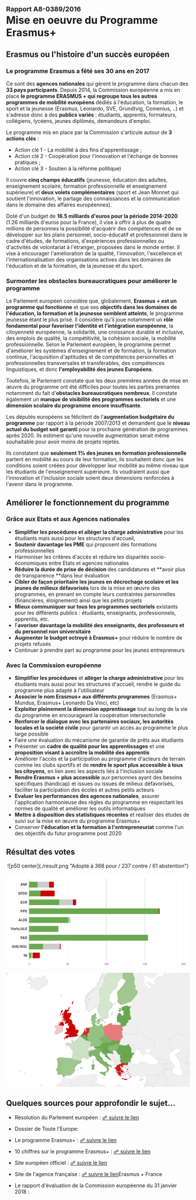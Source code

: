 # <font size=4>**Rapport A8-0389/2016**</font><br>Mise en oeuvre du Programme Erasmus+


## Erasmus ou l'histoire d'un succès européen

### Le programme Erasmus a fêté ses **30 ans en 2017**

Ce sont des **agences nationales** qui gèrent le programme dans chacun des **33 pays participants**.  Depuis 2014, la Commission européenne a mis en place **le programme ERASMUS + qui regroupe tous les autres programmes de mobilité européens** dédiés à l'éducation, la formation, le sport et la jeunesse (Erasmus, Leonardo, SVE, Grundtvig, Comenius, ..) et s'adresse donc à des **publics variés** : étudiants, apprentis, formateurs, collégiens, lycéens, jeunes diplômés, demandeurs d'emploi. 

Le programme mis en place par la Commission s'articule autour de **3 actions clés** :
* Action clé 1 - La mobilité à des fins d'apprentissage ;
* Action clé 2 - Coopération pour l'innovation et l'échange de bonnes pratiques ;
* Action clé 3 - Soutien à la réforme politique)

Il couvre **cinq champs éducatifs** (jeunesse, éducation des adultes, enseignement scolaire, formation professionnelle et enseignement supérieure) et **deux volets complémentaires** (sport et Jean Monnet qui soutient l'innovation, le partage des connaissances et la communication dans le domaine des affaires européennes).

Doté d'un budget de **16.5 milliards d'euros pour la période 2014-2020** (1.26 milliards d'euros pour la France), il vise à offrir à plus de quatre millions de personnes la possibilité d'acquérir des compétences et de se développer sur les plans personnel, socio-éducatif et professionnel dans le cadre d'études, de formations, d'expériences professionnelles ou d'activités de volontariat à l'étranger, proposées dans le monde entier. Il vise à encourager l'amélioration de la qualité, l'innovation, l'excellence et l'internationalisation des organisations actives dans les domaines de l'éducation et de la formation, de la jeunesse et du sport. 

### Surmonter les obstacles bureaucratiques pour améliorer le programme

Le Parlement européen considère que, globalement, **Erasmus + est un programme qui fonctionne** et que ses **objectifs dans les domaines de l'éducation, la formation et la jeunesse semblent atteints**, le programme jeunesse étant le plus prisé. Il considère qu'il joue notamment un **rôle fondamental pour favoriser l'identité et l'intégration européenne**, la citoyenneté européenne, la solidarité, une croissance durable et inclusive, des emplois de qualité, la compétitivité, la cohésion sociale, la mobilité professionnelle. Selon le Parlement européen, le programme permet d'améliorer les systèmes d'enseignement et de formation, la formation continue, l'acquisition d'aptitudes et de compétences personnelles et professionnelles transversales et transférables, des compétences linguistiques, et donc **l'employabilité des jeunes Européens**.

Toutefois, le Parlement constate que les deux premières années de mise en œuvre du programme ont été difficiles pour toutes les parties prenantes notamment du fait d'**obstacles bureaucratiques nombreux**. Il constate également un **manque de visibilité des programmes sectoriels** et une **dimension scolaire du programme encore insuffisante**.

Les députés européens  se félicitent de l'**augmentation budgétaire du programme** par rapport à la période 2007/2013 et demandent que le **niveau actuel du budget soit garanti** pour la prochaine génération de programmes après 2020. Ils estiment qu'une nouvelle augmentation serait même souhaitable pour avoir moins de projets rejetés.

Ils constatent que **seulement 1% des jeunes en formation professionnelle** partent en mobilité au cours de leur formation, ils souhaitent donc que les conditions soient créées pour développer leur mobilité au même niveau que les étudiants de l'enseignement supérieure. Ils voudraient aussi que l'innovation et l'inclusion sociale soient deux dimensions renforcées à l'avenir dans le programme. 

## Améliorer le fonctionnement du programme

### Grâce aux Etats et aux Agences nationales

*   **Simplifier les procédures et alléger la charge administrative** pour les étudiants mais aussi pour les structures d'accueil, 
*   **Soutenir davantage les PME** qui proposent des formations professionnelles
*   Harmoniser les critères d'accès et réduire les disparités socio-économiques entre Etats et agences nationales 
*   **Réduire la durée de prise de décision** des candidatures et **avoir plus de transparence **dans leur évaluation 
*   **Cibler de façon prioritaire les jeunes en décrochage scolaire et les jeunes de milieux défavorisés** lors de la mise en œuvre des programmes, en prenant en compte leurs contraintes personnelles (financières, éloignement) ainsi que les petits projets
*   **Mieux communiquer sur tous les programmes sectoriels** existants pour les différents publics : étudiants, enseignants, professionnels, apprentis, etc.
*   F**avoriser davantage la mobilité des enseignants, des professeurs et du personnel non universitaire**
*   **Augmenter le budget octroyé à Erasmus+** pour réduire le nombre de projets refusés
*   Continuer à prendre part au programme pour les jeunes entrepreneurs


### Avec la Commission européenne

*   **Simplifier les procédures** et **alléger la charge administrative** pour les étudiants mais aussi pour les structures d'accueil, rendre le guide du programme plus adapté à l'utilisateur 
*   **Associer le nom Erasmus+ aux différents programmes** (Erasmus+ Mundus, Erasmus+ Leonardo Da Vinci, etc)
*   **Exploiter pleinement la dimension apprentissage** tout au long de la vie du programme en encourageant la coopération intersectorielle
*   **Renforcer le dialogue avec les partenaires sociaux, les autorités locales et la société civile** pour garantir un accès au programme le plus large possible
*   Faire une évaluation du mécanisme de garantie de prêts aux étudiants
*   Présenter un **cadre de qualité pour les apprentissages** et une **proposition visant à accroître la mobilité des apprentis**
*   Améliorer l'accès et la participation au programme d'acteurs de terrain comme les clubs sportifs et de **rendre le sport plus accessible à tous les citoyens**, en lien avec les aspects liés à l'inclusion sociale
*   **Rendre Erasmus + plus accessible** aux personnes ayant des besoins spécifiques (handicap) et issues ou issues de milieux défavorisés, faciliter la participation des écoles et autres petits acteurs
*   **Evaluer les performances des agences nationales**, assurer l'application harmonieuse des règles du programme en respectant les normes de qualité et améliorer les outils informatiques
*   **Mettre à disposition des statistiques récentes** et réaliser des études de suivi sur la mise en œuvre du programme Erasmus+
*   Conserver **l'éducation et la formation à l'entrepreneuriat** comme l'un des objectifs du futur programme post 2020


## Résultat des votes

<center>![p50 center](./result.png "Adopté à 368 pour / 237 contre / 61 abstention")</center>

![](./groups.png "Répartition par groupe")

![](./map.png "Répartition par pays")


## Quelques sources pour approfondir le sujet… 

*   Résolution du Parlement européen : [☍ suivre le lien](http://www.europarl.europa.eu/sides/getDoc.do?type=TA&language=FR&reference=P8-TA-2017-0018 )

*   Dossier de Toute l'Europe:
  * Le programme Erasmus+ : [☍ suivre le lien](https://www.touteleurope.eu/actualite/le-programme-erasmus-et-la-mobilite-en-europe.html)
  * 10 chiffres sur le programme Erasmus+ : [☍ suivre le lien](https://www.touteleurope.eu/actualite/10-chiffres-sur-le-programme-erasmus.html )

*   Site européen officiel : [☍ suivre le lien](https://info.erasmusplus.fr/)
*   Site de l'agence française : [☍ suivre le lien](http://www.agence-erasmus.fr/page/erasmus-plus-enseignement-superieur)Erasmus + France
*   Le rapport d'évaluation de la Commission européenne du 31 janvier 2018 : [](http://eur-lex.europa.eu/legal-content/FR/TXT/PDF/?uri=CELEX:52018DC0050&from=FR)
